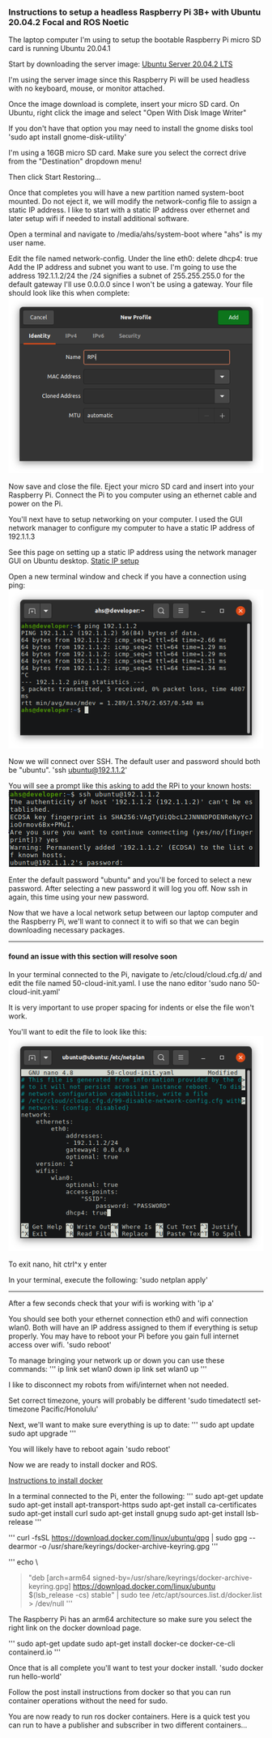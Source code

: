 ### Instructions to setup a headless Raspberry Pi 3B+ with Ubuntu 20.04.2 Focal and ROS Noetic

The laptop computer I'm using to setup the bootable Raspberry Pi micro SD card is running Ubuntu 20.04.1

Start by downloading the server image:
[Ubuntu Server 20.04.2 LTS](https://ubuntu.com/download/raspberry-pi)

I'm using the server image since this Raspberry Pi will be used headless with no keyboard, mouse, or monitor attached.

Once the image download is complete, insert your micro SD card. On Ubuntu, right click the image and select "Open With Disk Image Writer"

If you don't have that option you may need to install the gnome disks tool
'sudo apt install gnome-disk-utility'

I'm using a 16GB micro SD card. Make sure you select the correct drive from the "Destination" dropdown menu!

Then click Start Restoring...

Once that completes you will have a new partition named system-boot mounted. Do not eject it, we will modify the network-config file to assign a static IP address. I like to start with a static IP address over ethernet and later setup wifi if needed to install additional software.

Open a terminal and navigate to /media/ahs/system-boot where "ahs" is my user name.

Edit the file named network-config. Under the line eth0: 
delete dhcp4: true
Add the IP address and subnet you want to use. I'm going to use the address 192.1.1.2/24 the /24 signifies a subnet of 255.255.255.0 for the default gateway I'll use 0.0.0.0 since I won't be using a gateway. Your file should look like this when complete:
![Alt text](networking1.png)

Now save and close the file. Eject your micro SD card and insert into your Raspberry Pi. Connect the Pi to you computer using an ethernet cable and power on the Pi.

You'll next have to setup networking on your computer. I used the GUI network manager to configure my computer to have a static IP address of 192.1.1.3

See this page on setting up a static IP address using the network manager GUI on Ubuntu desktop. [Static IP setup](/tutorials/static-ip-setup/static-ip-setup.md)

Open a new terminal window and check if you have a connection using ping:
![Alt text](networking_ping.png)

Now we will connect over SSH. The default user and password should both be "ubuntu".
'ssh ubuntu@192.1.1.2'

You will see a prompt like this asking to add the RPi to your known hosts:
![Alt text](networking_ssh_initial.png)

Enter the default password "ubuntu" and you'll be forced to select a new password. After selecting a new password it will log you off. Now ssh in again, this time using your new password.

Now that we have a local network setup between our laptop computer and the Raspberry Pi, we'll want to connect it to wifi so that we can begin downloading necessary packages.

---------------------------------------------------
#### found an issue with this section will resolve soon

In your terminal connected to the Pi, navigate to /etc/cloud/cloud.cfg.d/ and edit the file named 50-cloud-init.yaml. I use the nano editor 
'sudo nano 50-cloud-init.yaml'

It is very important to use proper spacing for indents or else the file won't work.

You'll want to edit the file to look like this:
![Alt text](netplan2.png)

To exit nano, hit ctrl^x y enter

In your terminal, execute the following:
'sudo netplan apply'

-----------------------------------------------------

After a few seconds check that your wifi is working with
'ip a'

You should see both your ethernet connection eth0 and wifi connection wlan0. Both will have an IP address assigned to them if everything is setup properly. You may have to reboot your Pi before you gain full internet access over wifi.
'sudo reboot'

To manage bringing your network up or down you can use these commands:
'''
ip link set wlan0 down
ip link set wlan0 up
'''

I like to disconnect my robots from wifi/internet when not needed.

Set correct timezone, yours will probably be different
'sudo timedatectl set-timezone Pacific/Honolulu'

Next, we'll want to make sure everything is up to date:
'''
sudo apt update
sudo apt upgrade
'''

You will likely have to reboot again
'sudo reboot'

Now we are ready to install docker and ROS.

[Instructions to install docker](https://docs.docker.com/engine/install/ubuntu/)

In a terminal connected to the Pi, enter the following:
'''
sudo apt-get update
sudo apt-get install apt-transport-https
sudo apt-get install ca-certificates
sudo apt-get install curl
sudo apt-get install gnupg
sudo apt-get install lsb-release
'''

'''
curl -fsSL https://download.docker.com/linux/ubuntu/gpg | sudo gpg --dearmor -o /usr/share/keyrings/docker-archive-keyring.gpg
'''

'''
echo \
>   "deb [arch=arm64 signed-by=/usr/share/keyrings/docker-archive-keyring.gpg] https://download.docker.com/linux/ubuntu \
>   $(lsb_release -cs) stable" | sudo tee /etc/apt/sources.list.d/docker.list > /dev/null
'''

The Raspberry Pi has an arm64 architecture so make sure you select the right link on the docker download page. 

'''
sudo apt-get update
sudo apt-get install docker-ce docker-ce-cli containerd.io
'''

Once that is all complete you'll want to test your docker install.
'sudo docker run hello-world'

Follow the post install instructions from docker so that you can run container operations without the need for sudo.

You are now ready to run ros docker containers. Here is a quick test you can run to have a publisher and subscriber in two different containers...